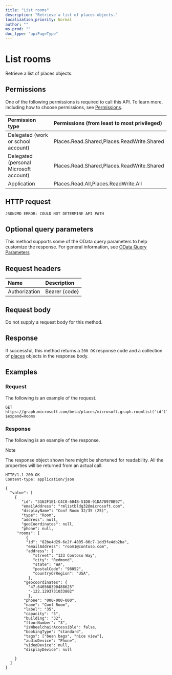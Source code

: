 ```yaml
---
title: "List rooms"
description: "Retrieve a list of places objects."
localization_priority: Normal
author: ""
ms.prod: ""
doc_type: "apiPageType"
---
```


# List rooms

Retrieve a list of places objects.

## Permissions

One of the following permissions is required to call this API. To learn more, including how to choose permissions, see [Permissions](/graph/permissions-reference).

| Permission type                        | Permissions (from least to most privileged) |
|:---------------------------------------|:--------------------------------------------|
| Delegated (work or school account)     | Places.Read.Shared,Places.ReadWrite.Shared |
| Delegated (personal Microsoft account) | Places.Read.Shared,Places.ReadWrite.Shared |
| Application                            | Places.Read.All,Places.ReadWrite.All |

## HTTP request

<!-- { "blockType": "ignored" } -->

```http
JSON2MD ERROR: COULD NOT DETERMINE API PATH
```

## Optional query parameters

This method supports some of the OData query parameters to help customize the response. For general information, see [OData Query Parameters](/graph/query-parameters)

## Request headers

| Name      |Description|
|:----------|:----------|
| Authorization | Bearer {code} |

## Request body

Do not supply a request body for this method.

## Response

If successful, this method returns a `200 OK` response code and a collection of [places](../resources/places.md) objects in the response body.

## Examples

### Request

The following is an example of the request.
<!-- {
  "blockType": "request",
  "name": "get_rooms"
}-->

```http
GET https://graph.microsoft.com/beta/places/microsoft.graph.roomlist('id')?$expand=Rooms
```

### Response

The following is an example of the response.

> [!NOTE]
> The response object shown here might be shortened for readability. All the properties will be returned from an actual call.

<!-- {
  "blockType": "response",
  "truncated": true,
  "@odata.type": "microsoft.graph.places",
  "isCollection": true
} -->

```http
HTTP/1.1 200 OK
Content-type: application/json

{
  "value": [
    {
       "id": "3162F1E1-C4C0-604B-51D8-91DA78970B97",
       "emailAddress": "rmlistbldg32@microsoft.com",
       "displayName": "Conf Room 32/35 (25)",
       "type": "Room",
       "address": null,
       "geoCoordinates": null,
       "phone": null,
     "rooms": [
         {
         "id": "82be4d29-6e2f-4805-86c7-1dd3fe4db2ba",
         "emailAddress": "room1@contoso.com",
         "address": {
            "street": "123 Contoso Way",
            "city": "Redmond",
            "state": "WA",
            "postalCode": "98052",
            "countryOrRegion": "USA",
          },
        "geocoordinates": {
          "47.640568390488625"
          "-122.1293731033802"
          },
        "phone": "000-000-000",
        "name": "Conf Room",
        "label": "35",
        "capacity": "5",
        "building": "32",
        "floorNumber": "3",
        "isWheelchairAccessible": false,
        "bookingType": "standard",
        "tags": ["bean bags", "nice view"],
        "audioDevice": "Phone",
        "videoDevice": null,
        "displayDevice": null

    }
  ]
}
```

<!-- uuid: 16cd6b66-4b1a-43a1-adaf-3a886856ed98
2019-02-04 14:57:30 UTC -->
<!-- {
  "type": "#page.annotation",
  "description": "List rooms",
  "keywords": "",
  "section": "documentation",
  "tocPath": ""
}-->
